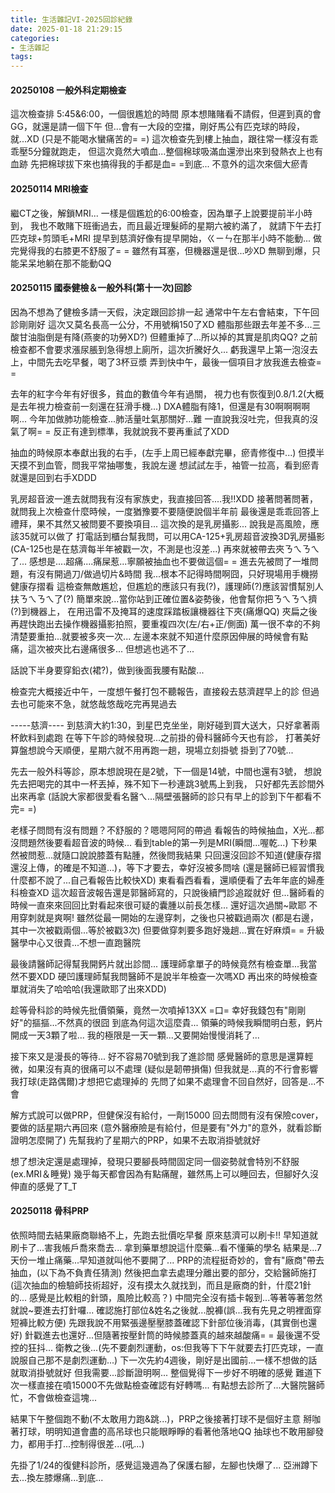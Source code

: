 ```yaml
---
title: 生活雜記VI-2025回診紀錄
date: 2025-01-18 21:29:15
categories: 
- 生活雜記
tags:
---
```


#### 20250108 一般外科定期檢查
這次檢查排 5:45&6:00，一個很尷尬的時間
原本想賭賭看不請假，但遲到真的會GG，就還是請一個下午
但...會有一大段的空擋，剛好馬公有匹克球的時段，就...XD
(只是不能喝水蠻痛苦的= =)
這次檢查先到樓上抽血，跟往常一樣沒有乖乖壓5分鐘就跑走，
但這次竟然大噴血...整個棉球吸滿血還滲出來到發熱衣上也有血跡
先把棉球拔下來也搞得我的手都是血= =到底...
不意外的這次來個大瘀青

#### 20250114 MRI檢查
繼CT之後，解鎖MRI...
一樣是個尷尬的6:00檢查，因為單子上說要提前半小時到，
我也不敢賭下班衝過去，而且最近理髮師的星期六被約滿了，
就請下午去打匹克球+剪頭毛+MRI
提早到慈濟好像有提早開始，ㄍㄧㄣ在那半小時不能動...
做完覺得我的右膝更不舒服了= =
雖然有耳塞，但機器還是很...吵XD
無聊到爆，只能呆呆地躺在那不能動QQ

#### 20250115 國泰健檢＆一般外科(第十一次)回診
因為不想為了健檢多請一天假，決定跟回診排一起
通常中午左右會結束，下午回診剛剛好
這次又莫名長高一公分，不用號稱150了XD
體脂那些跟去年差不多...三酸甘油脂倒是有降(燕麥的功勞XD?)
但體重掉了...所以掉的其實是肌肉QQ?
之前檢查都不會要求漲尿脹到急得想上廁所，這次折騰好久...
虧我還早上第一泡沒去上，中間先去吃早餐，喝了3杯豆漿
弄到快中午，最後一個項目才放我進去檢查= =

去年的紅字今年有好很多，貧血的數值今年有過關，
視力也有恢復到0.8/1.2(大概是去年視力檢查前一刻還在狂滑手機...)
DXA體脂有降1，但還是有30啊啊啊啊啊...
今年加做肺功能檢查...肺活量吐氣那關好...難
一直說我沒吐完，但我真的沒氣了啊= =
反正有達到標準，我就說我不要再重試了XDD

抽血的時候原本奉獻出我的右手，(左手上周已經奉獻完畢，瘀青修復中...)
但摸半天摸不到血管，問我平常抽哪隻，我說左邊
想試試左手，袖管一拉高，看到瘀青就還是回到右手XDDD 

乳房超音波一進去就問我有沒有家族史，我直接回答....我!!XDD
接著問著問著，就問我上次檢查什麼時候，一度猶豫要不要隨便說個半年前
最後還是乖乖回答上禮拜，果不其然又被問要不要換項目...
這次換的是乳房攝影...
說我是高風險，應該35就可以做了
打電話到櫃台幫我問，可以用CA-125+乳房超音波換3D乳房攝影
(CA-125也是在慈濟每半年被戳一次，不測是也沒差...)
再來就被帶去夾ㄋㄟㄋㄟ了...
感想是....超痛....痛屎惹...寧願被抽血也不要做這個= =
進去先被問了一堆問題，有沒有開過刀/做過切片&時間
我...根本不記得時間啊囧，只好現場用手機撈健康存摺看
這檢查無敵尷尬，但尷尬的應該只有我(?)，護理師(?)應該習慣幫別人扶ㄋㄟㄋㄟ了(?)
簡單來說...當你站到正確位置&姿勢後，他會幫你把ㄋㄟㄋㄟ擠(?)到機器上，
在用迅雷不及掩耳的速度踩踏板讓機器往下夾(痛爆QQ)
夾扁之後再趕快跑出去操作機器攝影拍照，要重複四次(左/右+正/側面)
萬一很不幸的不夠清楚要重拍...就要被多夾一次...
左邊本來就不知道什麼原因伸展的時候會有點痛，這次被夾比右邊痛很多...
但想逃也逃不了...

話說下半身要穿鉛衣(裙?)，做到後面我腰有點酸...

檢查完大概接近中午，一度想午餐打包不聽報告，直接殺去慈濟趕早上的診
但過去也可能來不急，就悠哉悠哉吃完再晃過去

-----慈濟----
到慈濟大約1:30，到星巴克坐坐，剛好碰到買大送大，只好拿著兩杯飲料到處跑
在等下午診的時候發現...之前掛的骨科醫師今天也有診，
打著美好算盤想說今天順便，星期六就不用再跑一趟，現場立刻掛號
掛到了70號...

先去一般外科等診，原本想說現在是2號，下一個是14號，中間也還有3號，
想說先去把喝完的其中一杯丟掉，殊不知下一秒連跳3號馬上到我，
只好都先丟診間外出來再拿
(話說大家都很愛看名醫ㄟ...隔壁張醫師的診只有早上的診到下午都看不完= =)

老樣子問問有沒有問題？不舒服的？嗯嗯阿阿的帶過
看報告的時候抽血，X光...都沒問題然後要看超音波的時候...
看到table的第一列是MRI(瞬間...喔乾...)
下秒果然被問惹...就隨口說說膝蓋有點腫，然後問我結果
只回還沒回診不知道(健康存摺還沒上傳，的確是不知道...)，等下才要去，幸好沒被多問啥
(還是醫師已經習慣我什麼都不說了...自己看報告比較快XD)
東看看西看看，還順便看了去年年底的婦產科檢查XD
這次超音波報告還是郭醫師寫的，只說後續門診追蹤就好
但...醫師看的時候一直來來回回比對看起來很可疑的囊腫以前長怎樣...
還好這次過關~歐耶 不用穿刺就是爽啊!
雖然從最一開始的左邊穿刺，之後也只被戳過兩次
(都是右邊，其中一次被戳兩個...等於被戳3次)
但要做穿刺要多跑好幾趟...實在好麻煩= =
升級醫學中心又很貴...不想一直跑醫院

最後請醫師記得幫我開鈣片就出診間...
護理師拿單子的時候竟然有檢查單...我當然不要XDD
硬凹護理師幫我問醫師不是說半年檢查一次嗎XD
再出來的時候檢查單就消失了哈哈哈(我還歐耶了出來XDD)

趁等骨科診的時候先批價領藥，竟然一次噴掉13XX =口=
幸好我錢包有"剛剛好"的摳摳...不然真的很囧
到底為何這次這麼貴...
領藥的時候我瞬間明白惹，鈣片開成一天3顆了啦...
我的極限是一天一顆...又要開始慢慢消耗了...

接下來又是漫長的等待...
好不容易70號到我了進診間
感覺醫師的意思是還算輕微，如果沒有真的很痛可以不處理
(疑似是韌帶損傷)
但我就是...真的不行會影響我打球(走路偶爾)才想把它處理掉的
先問了如果不處理會不回自然好，回答是...不會

解方式說可以做PRP，但健保沒有給付，一劑15000
回去問問有沒有保險cover，要做的話星期六再回來
(意外醫療險是有給付，但是要有"外力"的意外，就看診斷證明怎麼開了)
先幫我約了星期六的PRP，如果不去取消掛號就好

想了想決定還是處理掉，發現只要腳長時間固定同一個姿勢就會特別不舒服(ex.MRI＆睡覺)
幾乎每天都會因為有點痛醒，雖然馬上可以睡回去，但腳好久沒伸直的感覺了T_T

#### 20250118 骨科PRP
依照時間去結果廠商聯絡不上，先跑去批價吃早餐
原來慈濟可以刷卡!! 早知道就刷卡了...害我帳戶喬來喬去...
拿到藥單想說這什麼藥...看不懂藥的學名
結果是...7天份一堆止痛藥...早知道就叫他不要開了...
PRP的流程挺奇妙的，會有"廠商"帶去抽血，(以下為不負責任猜測)
然後把血拿去處理分離出要的部分，交給醫師施打
(這次抽血的檢驗師技術超好，沒有摸太久就找到，而且是廠商的針，什麼21針的...
感覺是比較粗的針頭，風險比較高？)
中間完全沒有插卡報到...等著等著忽然就說~要進去打針囉...
確認施打部位&姓名之後就...脫褲(誤...我有先見之明裡面穿短褲比較方便)
先跟我說不用緊張邊壓壓膝蓋確認下針部位後消毒，(其實倒也還好)
針戳進去也還好...但隨著按壓針筒的時候膝蓋真的越來越酸痛= =
最後還不受控的狂抖...
衛教之後...(先不要劇烈運動，os:但我等下下午就要去打匹克球，一直說服自己那不是劇烈運動...)
下一次先約4週後，剛好是出國前...一樣不想做的話就取消掛號就好
但我需要...診斷證明啊...
整個覺得下一步好不明確的感覺
難道下次一樣直接在噴15000不先做點檢查確認有好轉嗎...
有點想去診所了...大醫院醫師忙，不會做檢查這塊...

結果下午整個跑不動(不太敢用力跑&跳...)，PRP之後接著打球不是個好主意
掰咖著打球，明明知道會盡的高吊球也只能眼睜睜的看著他落地QQ
抽球也不敢用腳發力，都用手打...控制得很差...(吼...)

先掛了1/24的復健科診所，感覺這幾週為了保護右腳，左腳也快爆了...
亞洲蹲下去...換左膝爆痛...到底...